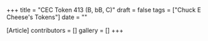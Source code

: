 +++
title = "CEC Token 413 (B, bB, C)"
draft = false
tags = ["Chuck E Cheese's Tokens"]
date = ""

[Article]
contributors = []
gallery = []
+++